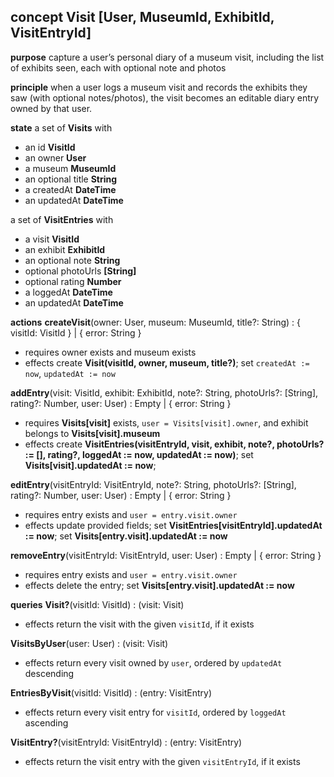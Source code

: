 ## concept **Visit** [User, MuseumId, ExhibitId, VisitEntryId]

**purpose**
capture a user’s personal diary of a museum visit, including the list of exhibits seen, each with optional note and photos

**principle**
when a user logs a museum visit and records the exhibits they saw (with optional notes/photos), the visit becomes an editable diary entry owned by that user.

**state**
a set of **Visits** with
- an id **VisitId**
- an owner **User**
- a museum **MuseumId**
- an optional title **String**
- a createdAt **DateTime**
- an updatedAt **DateTime**

a set of **VisitEntries** with
- a visit **VisitId**
- an exhibit **ExhibitId**
- an optional note **String**
- optional photoUrls **[String]**
- optional rating **Number**
- a loggedAt **DateTime**
- an updatedAt **DateTime**

**actions**
**createVisit**(owner: User, museum: MuseumId, title?: String) : { visitId: VisitId } | { error: String }
- requires owner exists and museum exists
- effects create **Visit(visitId, owner, museum, title?)**; set `createdAt := now`, `updatedAt := now`

**addEntry**(visit: VisitId, exhibit: ExhibitId, note?: String, photoUrls?: [String], rating?: Number, user: User) : Empty | { error: String }
- requires **Visits\[visit]** exists, `user = Visits[visit].owner`, and exhibit belongs to **Visits\[visit].museum**
- effects create **VisitEntries(visitEntryId, visit, exhibit, note?, photoUrls? := [], rating?, loggedAt := now, updatedAt := now)**; set **Visits[visit].updatedAt := now**;

**editEntry**(visitEntryId: VisitEntryId, note?: String, photoUrls?: [String], rating?: Number, user: User) : Empty | { error: String }
- requires entry exists and `user = entry.visit.owner`
- effects update provided fields; set **VisitEntries[visitEntryId].updatedAt := now**; set **Visits[entry.visit].updatedAt := now**

**removeEntry**(visitEntryId: VisitEntryId, user: User) : Empty | { error: String }
- requires entry exists and `user = entry.visit.owner`
- effects delete the entry; set **Visits[entry.visit].updatedAt := now**

**queries**
**Visit?**(visitId: VisitId) : (visit: Visit)
- effects return the visit with the given `visitId`, if it exists

**VisitsByUser**(user: User) : (visit: Visit)
- effects return every visit owned by `user`, ordered by `updatedAt` descending

**EntriesByVisit**(visitId: VisitId) : (entry: VisitEntry)
- effects return every visit entry for `visitId`, ordered by `loggedAt` ascending

**VisitEntry?**(visitEntryId: VisitEntryId) : (entry: VisitEntry)
- effects return the visit entry with the given `visitEntryId`, if it exists
